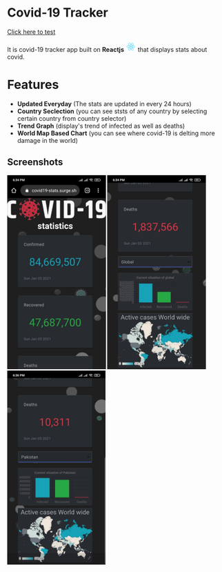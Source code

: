 # Covid-19 Tracker

[Click here to test](https://covid19-stats.surge.sh/)

It is covid-19 tracker app built on **Reactjs** <code><img width=24px src="https://raw.githubusercontent.com/github/explore/80688e429a7d4ef2fca1e82350fe8e3517d3494d/topics/react/react.png"></code> that displays stats about covid.

# Features

- **Updated Everyday** (The stats are updated in every 24 hours)
- **Country Seclection** (you can see ststs of any country by selecting certain country from country selector)
- **Trend Graph** (display's trend of infected as well as deaths)
- **World Map Based Chart** (you can see where covid-19 is delting more damage in the world)

## Screenshots

<img src = "screenshots/1609681131114.jpg" height = 450;> <img src = "screenshots/1609681131103.jpg" height = 450;> <img src = "screenshots/1609681131121.jpg" height = 450;>
